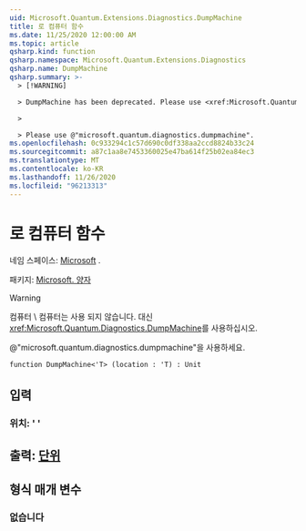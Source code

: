 ```yaml
---
uid: Microsoft.Quantum.Extensions.Diagnostics.DumpMachine
title: 로 컴퓨터 함수
ms.date: 11/25/2020 12:00:00 AM
ms.topic: article
qsharp.kind: function
qsharp.namespace: Microsoft.Quantum.Extensions.Diagnostics
qsharp.name: DumpMachine
qsharp.summary: >-
  > [!WARNING]

  > DumpMachine has been deprecated. Please use <xref:Microsoft.Quantum.Diagnostics.DumpMachine> instead.

  >

  > Please use @"microsoft.quantum.diagnostics.dumpmachine".
ms.openlocfilehash: 0c933294c1c57d690c0df338aa2ccd8824b33c24
ms.sourcegitcommit: a87c1aa8e7453360025e47ba614f25b02ea84ec3
ms.translationtype: MT
ms.contentlocale: ko-KR
ms.lasthandoff: 11/26/2020
ms.locfileid: "96213313"
---
```

# <a name="dumpmachine-function"></a>로 컴퓨터 함수

네임 스페이스: [Microsoft](xref:Microsoft.Quantum.Extensions.Diagnostics) .

패키지: [Microsoft. 양자](https://nuget.org/packages/Microsoft.Quantum.QSharp.Core)


> [!WARNING]
> 컴퓨터 \ 컴퓨터는 사용 되지 않습니다. 대신 <xref:Microsoft.Quantum.Diagnostics.DumpMachine>를 사용하십시오.
>
> @"microsoft.quantum.diagnostics.dumpmachine"을 사용하세요.



```qsharp
function DumpMachine<'T> (location : 'T) : Unit
```


## <a name="input"></a>입력

### <a name="location--t"></a>위치: ' '





## <a name="output--unit"></a>출력: [단위](xref:microsoft.quantum.lang-ref.unit)



## <a name="type-parameters"></a>형식 매개 변수

### <a name="t"></a>없습니다

